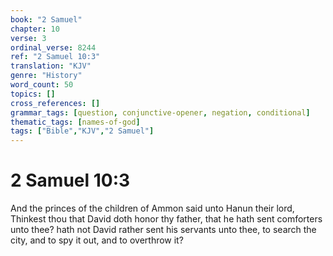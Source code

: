 ```yaml
---
book: "2 Samuel"
chapter: 10
verse: 3
ordinal_verse: 8244
ref: "2 Samuel 10:3"
translation: "KJV"
genre: "History"
word_count: 50
topics: []
cross_references: []
grammar_tags: [question, conjunctive-opener, negation, conditional]
thematic_tags: [names-of-god]
tags: ["Bible","KJV","2 Samuel"]
---
```


# 2 Samuel 10:3

And the princes of the children of Ammon said unto Hanun their lord, Thinkest thou that David doth honor thy father, that he hath sent comforters unto thee? hath not David rather sent his servants unto thee, to search the city, and to spy it out, and to overthrow it?
